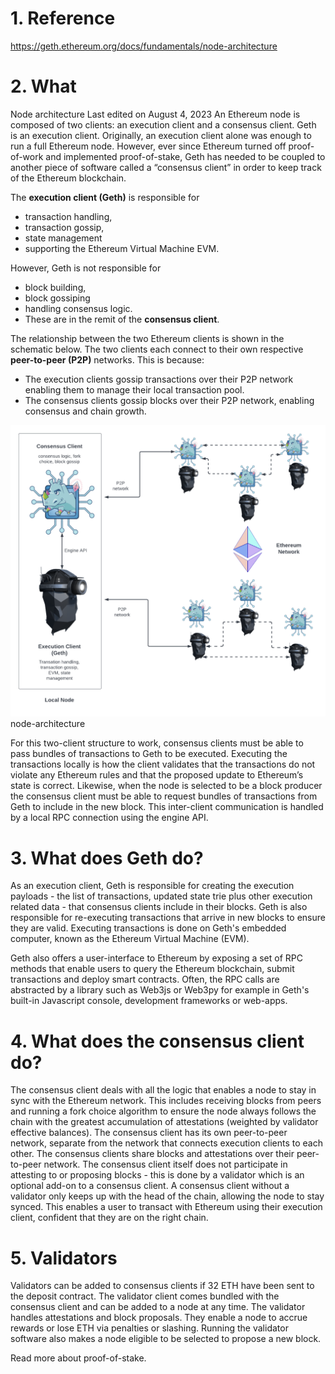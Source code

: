 # 1. Reference
https://geth.ethereum.org/docs/fundamentals/node-architecture

# 2. What
Node architecture
Last edited on August 4, 2023
An Ethereum node is composed of two clients: an execution client and a consensus client. 
Geth is an execution client. 
Originally, an execution client alone was enough to run a full Ethereum node. However, ever since Ethereum turned off proof-of-work and implemented proof-of-stake, Geth has needed to be coupled to another piece of software called a “consensus client” in order to keep track of the Ethereum blockchain.

The **execution client (Geth)** is responsible for 
- transaction handling, 
- transaction gossip, 
- state management 
- supporting the Ethereum Virtual Machine EVM. 
  
However, Geth is not responsible for 
- block building, 
- block gossiping 
- handling consensus logic. 
- These are in the remit of the **consensus client**.

The relationship between the two Ethereum clients is shown in the schematic below. The two clients each connect to their own respective **peer-to-peer (P2P)** networks. This is because:

-  The execution clients gossip transactions over their P2P network enabling them to manage their local transaction pool. 
-  The consensus clients gossip blocks over their P2P network, enabling consensus and chain growth.

![alt text](image.png)
node-architecture

For this two-client structure to work, consensus clients must be able to pass bundles of transactions to Geth to be executed. Executing the transactions locally is how the client validates that the transactions do not violate any Ethereum rules and that the proposed update to Ethereum’s state is correct. Likewise, when the node is selected to be a block producer the consensus client must be able to request bundles of transactions from Geth to include in the new block. This inter-client communication is handled by a local RPC connection using the engine API.


# 3. What does Geth do?
As an execution client, Geth is responsible for creating the execution payloads - the list of transactions, updated state trie plus other execution related data - that consensus clients include in their blocks. Geth is also responsible for re-executing transactions that arrive in new blocks to ensure they are valid. Executing transactions is done on Geth's embedded computer, known as the Ethereum Virtual Machine (EVM).

Geth also offers a user-interface to Ethereum by exposing a set of RPC methods that enable users to query the Ethereum blockchain, submit transactions and deploy smart contracts. Often, the RPC calls are abstracted by a library such as Web3js or Web3py for example in Geth's built-in Javascript console, development frameworks or web-apps.


# 4. What does the consensus client do?
The consensus client deals with all the logic that enables a node to stay in sync with the Ethereum network. This includes receiving blocks from peers and running a fork choice algorithm to ensure the node always follows the chain with the greatest accumulation of attestations (weighted by validator effective balances). The consensus client has its own peer-to-peer network, separate from the network that connects execution clients to each other. The consensus clients share blocks and attestations over their peer-to-peer network. The consensus client itself does not participate in attesting to or proposing blocks - this is done by a validator which is an optional add-on to a consensus client. A consensus client without a validator only keeps up with the head of the chain, allowing the node to stay synced. This enables a user to transact with Ethereum using their execution client, confident that they are on the right chain.


# 5. Validators
Validators can be added to consensus clients if 32 ETH have been sent to the deposit contract. The validator client comes bundled with the consensus client and can be added to a node at any time. The validator handles attestations and block proposals. They enable a node to accrue rewards or lose ETH via penalties or slashing. Running the validator software also makes a node eligible to be selected to propose a new block.

Read more about proof-of-stake.




